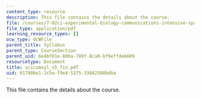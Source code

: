 ```yaml
---
content_type: resource
description: This file contains the details about the course.
file: /courses/7-02ci-experimental-biology-communications-intensive-spring-2005/01790be12c5ef9e4537533042500bdba_scicomsyl_s5_fin.pdf
file_type: application/pdf
learning_resource_types: []
ocw_type: OCWFile
parent_title: Syllabus
parent_type: CourseSection
parent_uid: 6e4bf81e-80ba-789f-8ca0-bf9effde6609
resourcetype: Document
title: scicomsyl_s5_fin.pdf
uid: 01790be1-2c5e-f9e4-5375-33042500bdba
---
```

This file contains the details about the course.

